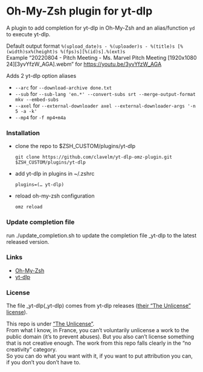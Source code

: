 # Oh-My-Zsh plugin for yt-dlp

A plugin to add completion for yt-dlp in Oh-My-Zsh and an alias/function `yd` to
execute yt-dlp.

Default output format
`%(upload_date)s - %(uploader)s - %(title)s [%(width)sx%(height)s %(fps)s][%(id)s].%(ext)s`\
Example
“20220804 - Pitch Meeting - Ms. Marvel Pitch Meeting [1920x1080
24][3yvYfzW_AGA].webm” for https://youtu.be/3yvYfzW_AGA

Adds 2 yt-dlp option aliases

- `--arc` for `--download-archive done.txt`
- `--sub` for
  `--sub-lang 'en.*' --convert-subs srt --merge-output-format mkv --embed-subs`
- `--axel` for
  `--external-downloader axel --external-downloader-args '-n 5 -a -k'`
- `--mp4` for `-f mp4+m4a`

### Installation

- clone the repo to $ZSH_CUSTOM/plugins/yt-dlp

  `git clone https://github.com/clavelm/yt-dlp-omz-plugin.git $ZSH_CUSTOM/plugins/yt-dlp`

- add yt-dlp in plugins in ~/.zshrc

  `plugins=(… yt-dlp)`

- reload oh-my-zsh configuration

  `omz reload`

### Update completion file

run ./update_completion.sh to update the completion file \_yt-dlp to the latest
released version.

### Links

- [Oh-My-Zsh](https://ohmyz.sh/)
- [yt-dlp](https://github.com/yt-dlp/yt-dlp)

### License

The file \_yt-dlp(\_yt-dlp) comes from yt-dlp releases
([their “The Unlicense” license](https://github.com/yt-dlp/yt-dlp/blob/master/LICENSE)).

This repo is under [“The Unlicense”](https://unlicense.org).\
From what I know, in France, you can’t voluntarily unlicense a work to the
public domain (it’s to prevent abuses). But you also can’t license something
that is not creative enough. The work from this repo falls clearly in the “no
creativity” category.\
So you can do what you want with it, if you want to put attribution you can, if
you don’t you don’t have to.
